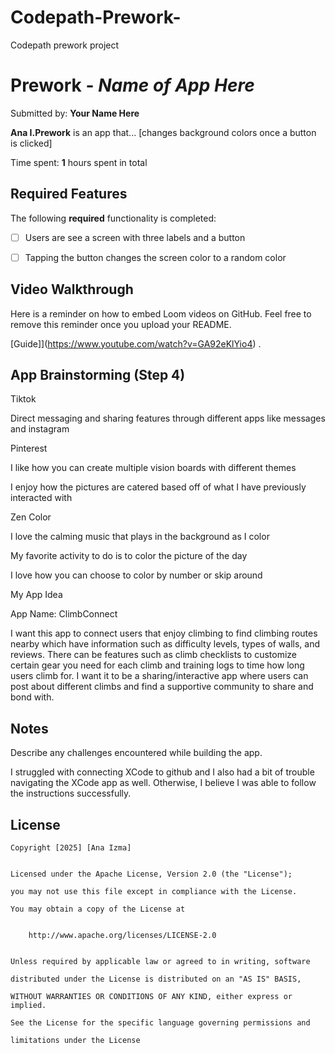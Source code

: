 # Codepath-Prework-
Codepath prework project
# Prework - *Name of App Here*


Submitted by: **Your Name Here**


**Ana I.Prework** is an app that... [changes background colors once a button is clicked] 


Time spent: **1** hours spent in total


## Required Features


The following **required** functionality is completed:


- [ ] Users are see a screen with three labels and a button

- [ ] Tapping the button changes the screen color to a random color

 

## Video Walkthrough


Here is a reminder on how to embed Loom videos on GitHub. Feel free to remove this reminder once you upload your README. 


[Guide]](https://www.youtube.com/watch?v=GA92eKlYio4) .


## App Brainstorming (Step 4)

 Tiktok

Direct messaging and sharing features through different apps like messages and instagram

Pinterest

I like how you can create multiple vision boards with different themes 

I enjoy how the pictures are catered based off of what I have previously interacted with

Zen Color

I love the calming music that plays in the background as I color

My favorite activity to do is to color the picture of the day 

I love how you can choose to color by number or skip around

My App Idea

App Name: ClimbConnect

I want this app to connect users that enjoy climbing to find climbing routes nearby which have information such as difficulty levels, types of walls, and reviews. There can be features such as climb checklists to customize certain gear you need for each climb and training logs to time how long users climb for. I want it to be a sharing/interactive app where users can post about different climbs and find a supportive community to share and bond with. 


## Notes


Describe any challenges encountered while building the app.

I struggled with connecting XCode to github and I also had a bit of trouble navigating the XCode app as well. Otherwise, I believe I was able to follow the instructions successfully. 


## License


    Copyright [2025] [Ana Izma]


    Licensed under the Apache License, Version 2.0 (the "License");

    you may not use this file except in compliance with the License.

    You may obtain a copy of the License at


        http://www.apache.org/licenses/LICENSE-2.0


    Unless required by applicable law or agreed to in writing, software

    distributed under the License is distributed on an "AS IS" BASIS,

    WITHOUT WARRANTIES OR CONDITIONS OF ANY KIND, either express or implied.

    See the License for the specific language governing permissions and

    limitations under the License
